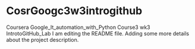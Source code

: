 # CosrGoogc3w3introgithub
Coursera Google_It_automation_with_Python Course3 wk3 IntrotoGitHub_Lab
I am editing the README file.  Adding some more details about the project description.
